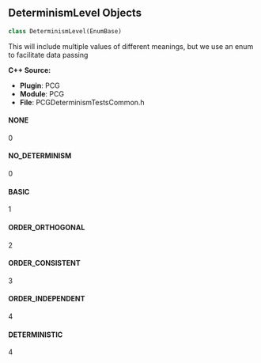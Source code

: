 ## DeterminismLevel Objects

```python
class DeterminismLevel(EnumBase)
```

This will include multiple values of different meanings, but we use an enum to facilitate data passing

**C++ Source:**

- **Plugin**: PCG
- **Module**: PCG
- **File**: PCGDeterminismTestsCommon.h

<a id="unreal.DeterminismLevel.NONE"></a>

#### NONE

0

<a id="unreal.DeterminismLevel.NO_DETERMINISM"></a>

#### NO_DETERMINISM

0

<a id="unreal.DeterminismLevel.BASIC"></a>

#### BASIC

1

<a id="unreal.DeterminismLevel.ORDER_ORTHOGONAL"></a>

#### ORDER_ORTHOGONAL

2

<a id="unreal.DeterminismLevel.ORDER_CONSISTENT"></a>

#### ORDER_CONSISTENT

3

<a id="unreal.DeterminismLevel.ORDER_INDEPENDENT"></a>

#### ORDER_INDEPENDENT

4

<a id="unreal.DeterminismLevel.DETERMINISTIC"></a>

#### DETERMINISTIC

4

<a id="unreal.AvaShapeUVMode"></a>